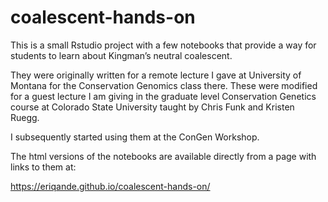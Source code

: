 coalescent-hands-on
================

This is a small Rstudio project with a few notebooks that provide a way
for students to learn about Kingman’s neutral coalescent.

They were originally written for a remote lecture I gave at University
of Montana for the Conservation Genomics class there. These were
modified for a guest lecture I am giving in the graduate level
Conservation Genetics course at Colorado State University taught by
Chris Funk and Kristen Ruegg.

I subsequently started using them at the ConGen Workshop.

The html versions of the notebooks are available directly from a page
with links to them at:

<https://eriqande.github.io/coalescent-hands-on/>
